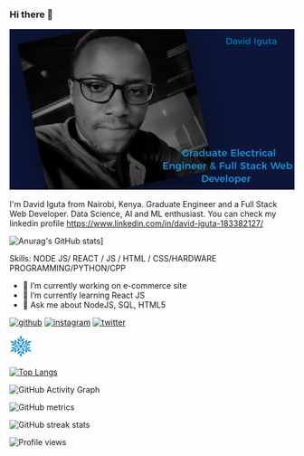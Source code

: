 ### Hi there 👋

![Electrical Engineer Graduate and a Web Developer](https://github.com/Iguta/Iguta/blob/main/portfolio_banner.png)

I'm David Iguta from Nairobi, Kenya. Graduate Engineer and a Full Stack Web Developer. Data Science, AI and ML enthusiast. 
You can check my linkedin profile https://www.linkedin.com/in/david-iguta-183382127/


![Anurag's GitHub stats](https://github-readme-stats.vercel.app/api?username=iguta&count_private=true&hide=issues,contribs&show_icons=true&theme=tokyonight)]

Skills: NODE JS/ REACT / JS / HTML / CSS/HARDWARE PROGRAMMING/PYTHON/CPP

- 🔭 I’m currently working on e-commerce site  
- 🌱 I’m currently learning React JS 
- 💬 Ask me about NodeJS, SQL, HTML5 


[<img src='https://cdn.jsdelivr.net/npm/simple-icons@3.0.1/icons/github.svg' alt='github' height='40'>](https://github.com/Iguta) [<img src='https://cdn.jsdelivr.net/npm/simple-icons@3.0.1/icons/instagram.svg' alt='instagram' height='40'>](https://www.instagram.com/igutsdave/)  [<img src='https://cdn.jsdelivr.net/npm/simple-icons@3.0.1/icons/twitter.svg' alt='twitter' height='40'>](https://twitter.com/IgutaDavid)  

<a href='https://archiveprogram.github.com/'><img src='https://raw.githubusercontent.com/acervenky/animated-github-badges/master/assets/acbadge.gif' width='40' height='40'></a> 

[![Top Langs](https://github-readme-stats.vercel.app/api/top-langs/?username=Iguta)](https://github.com/anuraghazra/github-readme-stats)


![GitHub Activity Graph](https://activity-graph.herokuapp.com/graph?username=Iguta)  

![GitHub metrics](https://metrics.lecoq.io/Iguta)  

![GitHub streak stats](https://github-readme-streak-stats.herokuapp.com/?user=Iguta)  

![Profile views](https://gpvc.arturio.dev/Iguta)  
